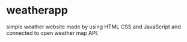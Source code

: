 # weatherapp
simple weather website made by using HTML CSS and JavaScript and connected to open weather map API.
